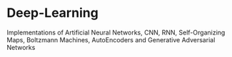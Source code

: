 # Deep-Learning
Implementations of Artificial Neural Networks, CNN, RNN, Self-Organizing Maps, Boltzmann Machines, AutoEncoders and Generative Adversarial Networks
